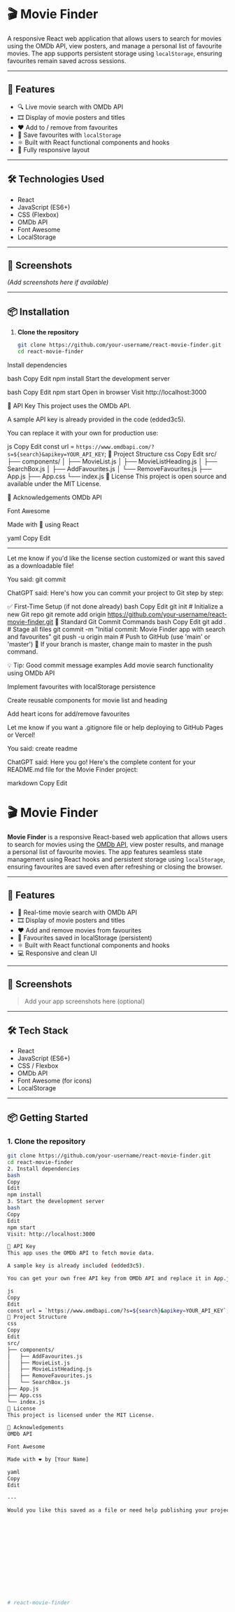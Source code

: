 # 🎬 Movie Finder

A responsive React web application that allows users to search for movies using the OMDb API, view posters, and manage a personal list of favourite movies. The app supports persistent storage using `localStorage`, ensuring favourites remain saved across sessions.

---

## 🚀 Features

- 🔍 Live movie search with OMDb API
- 🎞️ Display of movie posters and titles
- ❤️ Add to / remove from favourites
- 💾 Save favourites with `localStorage`
- ⚛️ Built with React functional components and hooks
- 📱 Fully responsive layout

---

## 🛠️ Technologies Used

- React
- JavaScript (ES6+)
- CSS (Flexbox)
- OMDb API
- Font Awesome
- LocalStorage

---

## 📸 Screenshots

*(Add screenshots here if available)*

---

## 📦 Installation

1. **Clone the repository**  
   ```bash
   git clone https://github.com/your-username/react-movie-finder.git
   cd react-movie-finder
Install dependencies

bash
Copy
Edit
npm install
Start the development server

bash
Copy
Edit
npm start
Open in browser
Visit http://localhost:3000

🔑 API Key
This project uses the OMDb API.

A sample API key is already provided in the code (edded3c5).

You can replace it with your own for production use:

js
Copy
Edit
const url = `https://www.omdbapi.com/?s=${search}&apikey=YOUR_API_KEY`;
📁 Project Structure
css
Copy
Edit
src/
├── components/
│   ├── MovieList.js
│   ├── MovieListHeading.js
│   ├── SearchBox.js
│   ├── AddFavourites.js
│   └── RemoveFavourites.js
├── App.js
├── App.css
└── index.js
📄 License
This project is open source and available under the MIT License.

🙌 Acknowledgements
OMDb API

Font Awesome

Made with 💙 using React

yaml
Copy
Edit

---

Let me know if you'd like the license section customized or want this saved as a downloadable file!







You said:
git commit


ChatGPT said:
Here's how you can commit your project to Git step by step:

✅ First-Time Setup (if not done already)
bash
Copy
Edit
git init                         # Initialize a new Git repo
git remote add origin https://github.com/your-username/react-movie-finder.git
🧾 Standard Git Commit Commands
bash
Copy
Edit
git add .                        # Stage all files
git commit -m "Initial commit: Movie Finder app with search and favourites"
git push -u origin main          # Push to GitHub (use 'main' or 'master')
🔁 If your branch is master, change main to master in the push command.

💡 Tip: Good commit message examples
Add movie search functionality using OMDb API

Implement favourites with localStorage persistence

Create reusable components for movie list and heading

Add heart icons for add/remove favourites

Let me know if you want a .gitignore file or help deploying to GitHub Pages or Vercel!







You said:
create readme 


ChatGPT said:
Here you go! Here's the complete content for your README.md file for the Movie Finder project:

markdown
Copy
Edit
# 🎬 Movie Finder

**Movie Finder** is a responsive React-based web application that allows users to search for movies using the [OMDb API](https://www.omdbapi.com/), view poster results, and manage a personal list of favourite movies. The app features seamless state management using React hooks and persistent storage using `localStorage`, ensuring favourites are saved even after refreshing or closing the browser.

---

## 🚀 Features

- 🔎 Real-time movie search with OMDb API
- 🎞️ Display of movie posters and titles
- ❤️ Add and remove movies from favourites
- 💾 Favourites saved in localStorage (persistent)
- ⚛️ Built with React functional components and hooks
- 💻 Responsive and clean UI

---

## 📸 Screenshots

> Add your app screenshots here (optional)

---

## 🛠 Tech Stack

- React
- JavaScript (ES6+)
- CSS / Flexbox
- OMDb API
- Font Awesome (for icons)
- LocalStorage

---

## 📦 Getting Started

### 1. Clone the repository

```bash
git clone https://github.com/your-username/react-movie-finder.git
cd react-movie-finder
2. Install dependencies
bash
Copy
Edit
npm install
3. Start the development server
bash
Copy
Edit
npm start
Visit: http://localhost:3000

🔑 API Key
This app uses the OMDb API to fetch movie data.

A sample key is already included (edded3c5).

You can get your own free API key from OMDb API and replace it in App.js:

js
Copy
Edit
const url = `https://www.omdbapi.com/?s=${search}&apikey=YOUR_API_KEY`;
📁 Project Structure
css
Copy
Edit
src/
├── components/
│   ├── AddFavourites.js
│   ├── MovieList.js
│   ├── MovieListHeading.js
│   ├── RemoveFavourites.js
│   └── SearchBox.js
├── App.js
├── App.css
└── index.js
📄 License
This project is licensed under the MIT License.

🙌 Acknowledgements
OMDb API

Font Awesome

Made with ❤️ by [Your Name]

yaml
Copy
Edit

---

Would you like this saved as a file or need help publishing your project to GitHub/Vercel?














#   r e a c t - m o v i e - f i n d e r 
 
 
